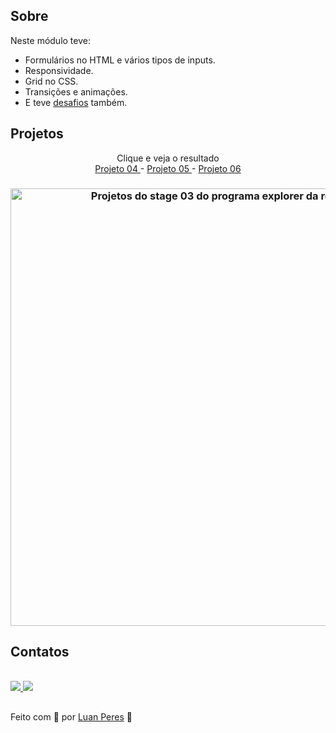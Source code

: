 ## Sobre
  Neste módulo teve:
  - Formulários no HTML e vários tipos de inputs.<br>
  - Responsividade.<br>
  - Grid no CSS.<br>
  - Transições e animações.
  -  E teve [desafios](https://github.com/oluanperes/explorer-rocketseat/tree/main/stage-03/desafios) também.

<div>
  <h2> Projetos</h2>
  <p align="center"> Clique e veja o resultado
    <br>
    <a href="https://oluanperes.github.io/rocketseat/explorer/stage-03/projeto-04/index.html" target="_blank"> Projeto 04 </a> -
    <a href="https://oluanperes.github.io/rocketseat/explorer/stage-03/projeto-05/index.html" target="_blank"> Projeto 05 </a> -
    <a href="https://oluanperes.github.io/rocketseat/explorer/stage-03/projeto-06/index.html" target="_blank"> Projeto 06 </a>
  </p>
  <h3 align="center">
    <img width="700px" src="https://i.imgur.com/95pLYvS.gif" alt="Projetos do stage 03 do programa explorer da rocketseat." />
  </h3>
</div>
<div>
  <h2>Contatos</h2>
  <br>
  <a href="https://www.linkedin.com/in/oluanperes/" target="_blank">
    <img src="https://img.shields.io/badge/-LinkedIn-%230077B5?style=for-the-badge&logo=linkedin&logoColor=white" target="_blank"/>
  </a>
  <a href= "mailto:oluanperes@gmail.com" target="_blank">
    <img src="https://img.shields.io/badge/-Gmail-%23333?style=for-the-badge&logo=gmail&logoColor=white" target="_blank"/>
  </a>
</div>

##
Feito com 💜 por [Luan Peres](https://github.com/oluanperes) 👋
